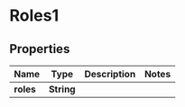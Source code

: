 
# Roles1

## Properties
Name | Type | Description | Notes
------------ | ------------- | ------------- | -------------
**roles** | **String** |  | 



